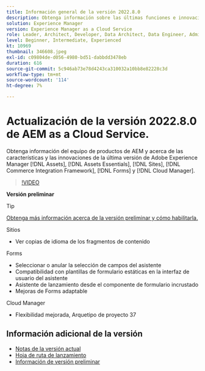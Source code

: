 ```yaml
---
title: Información general de la versión 2022.8.0
description: Obtenga información sobre las últimas funciones e innovaciones de la versión 2022.8.0 para Adobe Experience Manager [!DNL Assets Essentials], [!DNL Sites], [!DNL Screens], [!DNL Forms] y [!DNL Cloud Foundation].
solution: Experience Manager
version: Experience Manager as a Cloud Service
role: Leader, Architect, Developer, Data Architect, Data Engineer, Admin, User
level: Beginner, Intermediate, Experienced
kt: 10969
thumbnail: 346608.jpeg
exl-id: c09804de-d056-4980-bd51-dabbdd3478eb
duration: 616
source-git-commit: 5c946ab73e78d4243ca310032a10bb8e82228c3d
workflow-type: tm+mt
source-wordcount: '114'
ht-degree: 7%

---
```


# Actualización de la versión 2022.8.0 de AEM as a Cloud Service.

Obtenga información del equipo de productos de AEM y acerca de las características y las innovaciones de la última versión de Adobe Experience Manager [!DNL Assets], [!DNL Assets Essentials], [!DNL Sites], [!DNL Commerce Integration Framework], [!DNL Forms] y [!DNL Cloud Manager].

>[!VIDEO](https://video.tv.adobe.com/v/346608/?quality=12&learn=on)

**Versión preliminar**

>[!TIP]
>
>[Obtenga más información acerca de la versión preliminar y cómo habilitarla.](https://experienceleague.adobe.com/docs/experience-manager-cloud-service/content/release-notes/prerelease.html?lang=es)

Sitios

* Ver copias de idioma de los fragmentos de contenido

Forms

* Seleccionar o anular la selección de campos del asistente
* Compatibilidad con plantillas de formulario estáticas en la interfaz de usuario del asistente
* Asistente de lanzamiento desde el componente de formulario incrustado
* Mejoras de Forms adaptable

Cloud Manager

* Flexibilidad mejorada, Arquetipo de proyecto 37

<!-- Have questions about the release?  Discuss the release in [Experience League Communities](https://adobe.ly/3paYDAo) -->

## Información adicional de la versión

* [Notas de la versión actual](https://experienceleague.adobe.com/docs/experience-manager-cloud-service/content/release-notes/home.html?lang=es)
* [Hoja de ruta de lanzamiento](https://experienceleague.adobe.com/docs/experience-manager-release-information/aem-release-updates/update-releases-roadmap.html?lang=es)
* [Información de versión preliminar](https://experienceleague.adobe.com/docs/experience-manager-cloud-service/content/release-notes/prerelease.html?lang=es)
